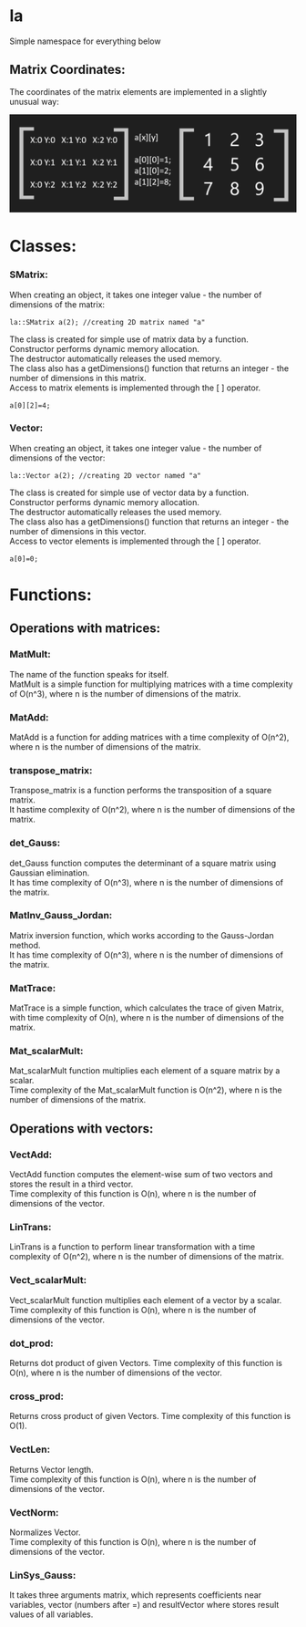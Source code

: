 # la

Simple namespace for everything below

## Matrix Coordinates:

The coordinates of the matrix elements are implemented in a slightly unusual way:

![Матриця](RMD/Image.png)
# Classes:
### SMatrix:

When creating an object, it takes one integer value - the number of dimensions of the matrix: 
```
la::SMatrix a(2); //creating 2D matrix named "a"
```
The class is created for simple use of matrix data by a function.  
Constructor performs dynamic memory allocation.  
The destructor automatically releases the used memory.  
The class also has a getDimensions() function that returns an integer - the number of dimensions in this matrix.  
Access to matrix elements is implemented through the [ ] operator.
```
a[0][2]=4;
```
### Vector:

When creating an object, it takes one integer value - the number of dimensions of the vector: 
```
la::Vector a(2); //creating 2D vector named "a"
```
The class is created for simple use of vector data by a function.  
Constructor performs dynamic memory allocation.  
The destructor automatically releases the used memory.  
The class also has a getDimensions() function that returns an integer - the number of dimensions in this vector.  
Access to vector elements is implemented through the [ ] operator.
```
a[0]=0;
```
# Functions:

## Operations with matrices:
### MatMult:

The name of the function speaks for itself.  
MatMult is a simple function for multiplying matrices with a time complexity of O(n^3), where n is the number of dimensions of the matrix.

### MatAdd:

MatAdd is a function for adding matrices with a time complexity of O(n^2), where n is the number of dimensions of the matrix.

### transpose_matrix:

Transpose_matrix is a function performs the transposition of a square matrix.  
It hastime complexity of O(n^2), where n is the number of dimensions of the matrix.

### det_Gauss:

det_Gauss function computes the determinant of a square matrix using Gaussian elimination.  
It has time complexity of O(n^3), where n is the number of dimensions of the matrix.

### MatInv_Gauss_Jordan:

Matrix inversion function, which works according to the Gauss-Jordan method.  
It has time complexity of O(n^3), where n is the number of dimensions of the matrix.

### MatTrace:
MatTrace is a simple function, which calculates the trace of given Matrix, with time complexity of O(n), where n is the number of dimensions of the matrix.

### Mat_scalarMult:

Mat_scalarMult function multiplies each element of a square matrix by a scalar.  
Time complexity of the Mat_scalarMult function is O(n^2), where n is the number of dimensions of the matrix.

## Operations with vectors:
### VectAdd:

VectAdd function computes the element-wise sum of two vectors and stores the result in a third vector.  
Time complexity of this function is O(n), where n is the number of dimensions of the vector.

### LinTrans:

LinTrans is a function to perform linear transformation with a time complexity of O(n^2), where n is the number of dimensions of the matrix.

### Vect_scalarMult:

Vect_scalarMult function multiplies each element of a vector by a scalar.  
Time complexity of this function is O(n), where n is the number of dimensions of the vector.

### dot_prod:

Returns dot product of given Vectors.
Time complexity of this function is O(n), where n is the number of dimensions of the vector.

### cross_prod:

Returns cross product of given Vectors.
Time complexity of this function is O(1).

### VectLen:

Returns Vector length.  
Time complexity of this function is O(n), where n is the number of dimensions of the vector.

### VectNorm:

Normalizes Vector.  
Time complexity of this function is O(n), where n is the number of dimensions of the vector.

### LinSys_Gauss:

It takes three arguments matrix, which represents coefficients near variables, vector (numbers after =) and resultVector where stores result values of all variables.
